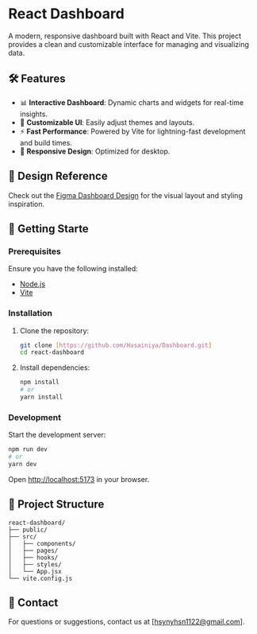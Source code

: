 # React Dashboard

A modern, responsive dashboard built with React and Vite. This project provides a clean and customizable interface for managing and visualizing data.

## 🛠️ Features

- 📊 **Interactive Dashboard**: Dynamic charts and widgets for real-time insights.
- 🎨 **Customizable UI**: Easily adjust themes and layouts.
- ⚡ **Fast Performance**: Powered by Vite for lightning-fast development and build times.
- 📱 **Responsive Design**: Optimized for desktop.
  
## 📐 Design Reference
Check out the
[Figma Dashboard Design](https://www.figma.com/design/wzrvEbig8OgCtYaYwrCUvV/Dashboard-1?node-id=0-1&t=6Frx6OmVUx4uNj2z-1) 
for the visual layout and styling inspiration.


## 🚀 Getting Starte

### Prerequisites

Ensure you have the following installed:

- [Node.js](https://nodejs.org/)
- [Vite](https://vitejs.dev/)

### Installation

1. Clone the repository:

   ```bash
   git clone [https://github.com/Husainiya/Dashboard.git]
   cd react-dashboard
   ```

2. Install dependencies:

   ```bash
   npm install
   # or
   yarn install
   ```

### Development

Start the development server:

```bash
npm run dev
# or
yarn dev
```
Open [http://localhost:5173](http://localhost:5173) in your browser.

## 📂 Project Structure
```
react-dashboard/
├── public/           
├── src/
│   ├── components/   
│   ├── pages/         
│   ├── hooks/         
│   ├── styles/        
│   └── App.jsx        
└── vite.config.js     
```

## 📧 Contact

For questions or suggestions, contact us at [hsynyhsn1122@gmail.com].


